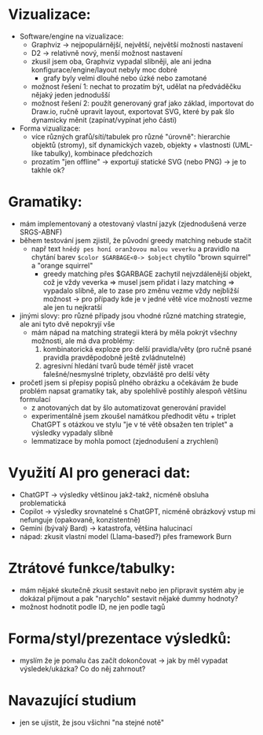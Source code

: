 # Vizualizace:
- Software/engine na vizualizace:
	- Graphviz -> nejpopulárnější, největší, největší možnosti nastavení
	- D2 -> relativně nový, menší možnost nastavení
	- zkusil jsem oba, Graphviz vypadal slibněji, ale ani jedna konfigurace/engine/layout nebyly moc dobré
		- grafy byly velmi dlouhé nebo úzké nebo zamotané
	- možnost řešení 1: nechat to prozatím být, udělat na předváděčku nějaký jeden jednodušší
	- možnost řešení 2: použít generovaný graf jako základ, importovat do Draw.io, ručně upravit layout, exportovat SVG, které by pak šlo dynamicky měnit (zapínat/vypínat jeho části)
- Forma vizualizace: 
	- více různých grafů/sítí/tabulek pro různé "úrovně": hierarchie objektů (stromy), síť dynamických vazeb, objekty + vlastnosti (UML-like tabulky), kombinace předchozích
	- prozatím "jen offline" -> exportují statické SVG (nebo PNG)
	-> je to takhle ok? 

# Gramatiky: 
- mám implementovaný a otestovaný vlastní jazyk (zjednodušená verze SRGS-ABNF)
- během testování jsem zjistil, že původní greedy matching nebude stačit
	- např text `hnědý pes honí oranžovou malou veverku` a pravidlo na chytání barev `$color $GARBAGE<0-> $object` chytilo "brown squirrel" a "orange squirrel"
		- greedy matching přes $GARBAGE zachytil nejvzdálenější objekt, což je vždy veverka
	=> musel jsem přidat i lazy matching => vypadalo slibně, ale to zase pro změnu vezme vždy nejbližší možnost -> pro případy kde je v jedné větě více možností vezme ale jen tu nejkratší
- jinými slovy: pro různé případy jsou vhodné různé matching strategie, ale ani tyto dvě nepokryjí vše
	- mám nápad na matching strategii která by měla pokrýt všechny možnosti, ale má dva problémy:
		1. kombinatorická exploze pro delší pravidla/věty (pro ručně psané pravidla pravděpodobně ještě zvládnutelné)
		2. agresivní hledání tvarů bude téměř jistě vracet falešné/nesmyslné triplety, obzvláště pro delší věty
- pročetl jsem si přepisy popisů plného obrázku a očekávám že bude problém napsat gramatiky tak, aby spolehlivě postihly alespoň většinu formulací
	- z anotovaných dat by šlo automatizovat generování pravidel
	- experimentálně jsem zkoušel namátkou předhodit větu + triplet ChatGPT s otázkou ve stylu "je v té větě obsažen ten triplet" a výsledky vypadaly slibně
	- lemmatizace by mohla pomoct (zjednodušení a zrychlení)

# Využití AI pro generaci dat:
- ChatGPT -> výsledky většinou jakž-takž, nicméně obsluha problematická
- Copilot -> výsledky srovnatelné s ChatGPT, nicméně obrázkový vstup mi nefunguje (opakovaně, konzistentně)
- Gemini (bývalý Bard) -> katastrofa, většina halucinací
- nápad: zkusit vlastní model (Llama-based?) přes framework Burn

# Ztrátové funkce/tabulky: 
- mám nějaké skutečně zkusit sestavit nebo jen připravit systém aby je dokázal přijmout a pak "narychlo" sestavit nějaké dummy hodnoty?
- možnost hodnotit podle ID, ne jen podle tagů

# Forma/styl/prezentace výsledků:
- myslím že je pomalu čas začít dokončovat -> jak by měl vypadat výsledek/ukázka? Co do něj zahrnout?

# Navazující studium
- jen se ujistit, že jsou všichni "na stejné notě"
